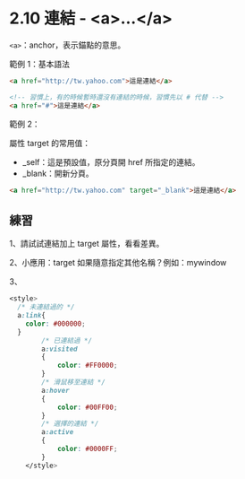 # 2.10 連結 - &lt;a&gt;...&lt;/a&gt;

`<a>`：anchor，表示錨點的意思。

範例 1：基本語法

```html
<a href="http://tw.yahoo.com">這是連結</a>

<!-- 習慣上，有的時候暫時還沒有連結的時候，習慣先以 # 代替 -->
<a href="#">這是連結</a>
```

範例 2：

屬性 target 的常用值：

* \_self：這是預設值，原分頁開 href 所指定的連結。
* \_blank：開新分頁。

```html
<a href="http://tw.yahoo.com" target="_blank">這是連結</a>
```

## 練習

1、請試試連結加上 target 屬性，看看差異。

2、小應用：target 如果隨意指定其他名稱？例如：mywindow

3、

```css
<style>
  /* 未連結過的 */
  a:link{
    color: #000000;
  }
        /* 已連結過 */
        a:visited
        {
            color: #FF0000;
        }
        /* 滑鼠移至連結 */
        a:hover
        {
            color: #00FF00;
        }
        /* 選擇的連結 */
        a:active
        {
            color: #0000FF;
        }
    </style>
```




